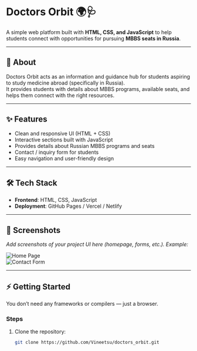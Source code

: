 # Doctors Orbit 🌍🩺

A simple web platform built with **HTML, CSS, and JavaScript** to help students connect with opportunities for pursuing **MBBS seats in Russia**.  

---

## 🚀 About

Doctors Orbit acts as an information and guidance hub for students aspiring to study medicine abroad (specifically in Russia).  
It provides students with details about MBBS programs, available seats, and helps them connect with the right resources.  

---

## ✨ Features

- Clean and responsive UI (HTML + CSS)  
- Interactive sections built with JavaScript  
- Provides details about Russian MBBS programs and seats  
- Contact / inquiry form for students  
- Easy navigation and user-friendly design  

---

## 🛠️ Tech Stack

- **Frontend**: HTML, CSS, JavaScript  
- **Deployment**: GitHub Pages / Vercel / Netlify  

---

## 📸 Screenshots

_Add screenshots of your project UI here (homepage, forms, etc.). Example:_  

![Home Page](docs/screenshots/home.png)  
![Contact Form](docs/screenshots/contact.png)  

---

## ⚡ Getting Started

You don’t need any frameworks or compilers — just a browser.

### Steps

1. Clone the repository:
   ```bash
   git clone https://github.com/Vineetsu/doctors_orbit.git
